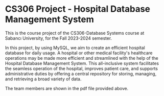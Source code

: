 # CS306 Project - Hospital Database Management System

This is the course project of the CS306-Database Systems course at Sabancı University, for the Fall 2023-2024 semester. 

In this project, by using MySQL, we aim to create an efficient hospital database for daily usage. 
A hospital or other medical facility's healthcare operations may be made more efficient and streamlined with the help of the Hospital Database Management System. 
This all-inclusive system facilitates the seamless operation of the hospital, improves patient care, and supports administrative duties by offering a central repository for storing, managing, and retrieving a broad 
variety of data. 

The team members are shown in the pdf file provided above.
